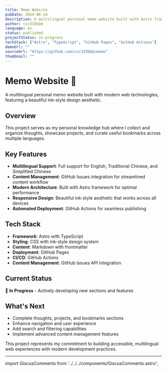 ```yaml
---
title: Memo Website
pubDate: 2024-06-24
description: A multilingual personal memo website built with Astro framework
author: ccc333bbb
language: en
status: published
projectStatus: in-progress
techStack: ["Astro", "TypeScript", "GitHub Pages", "GitHub Actions"]
demoUrl: ""
sourceUrl: "https://github.com/ccc333bbb/memo"
thumbnail: ""
---
```


# Memo Website 🚀

A multilingual personal memo website built with modern web technologies, featuring a beautiful ink-style design aesthetic.

## Overview

This project serves as my personal knowledge hub where I collect and organize thoughts, showcase projects, and curate useful bookmarks across multiple languages.

## Key Features

- **Multilingual Support**: Full support for English, Traditional Chinese, and Simplified Chinese
- **Content Management**: GitHub Issues integration for streamlined content workflow
- **Modern Architecture**: Built with Astro framework for optimal performance
- **Responsive Design**: Beautiful ink-style aesthetic that works across all devices
- **Automated Deployment**: GitHub Actions for seamless publishing

## Tech Stack

- **Framework**: Astro with TypeScript
- **Styling**: CSS with ink-style design system
- **Content**: Markdown with frontmatter
- **Deployment**: GitHub Pages
- **CI/CD**: GitHub Actions
- **Content Management**: GitHub Issues API integration

## Current Status

🔨 **In Progress** - Actively developing new sections and features

## What's Next

- Complete thoughts, projects, and bookmarks sections
- Enhance navigation and user experience
- Add search and filtering capabilities
- Implement advanced content management features

This project represents my commitment to building accessible, multilingual web experiences with modern development practices.

---

import GiscusComments from '../../../components/GiscusComments.astro';

<GiscusComments />